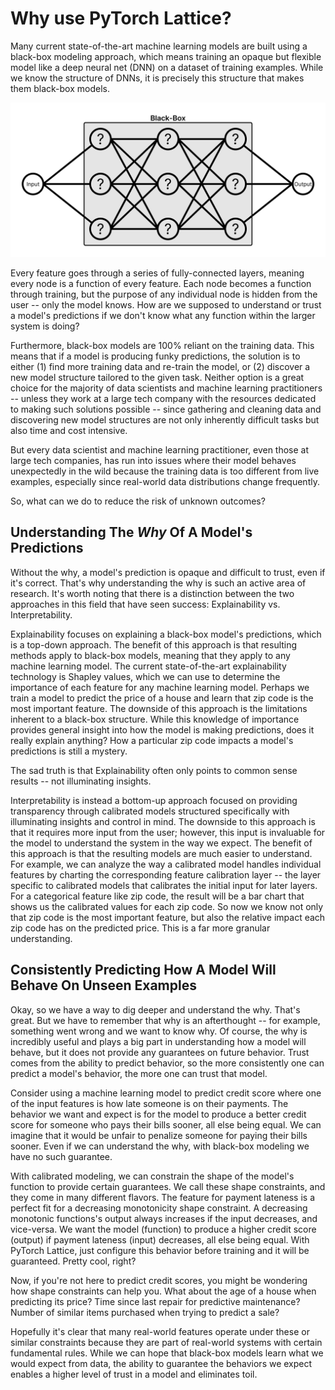 # Why use PyTorch Lattice?

Many current state-of-the-art machine learning models are built using a black-box modeling approach, which means training an opaque but flexible model like a deep neural net (DNN) on a dataset of training examples. While we know the structure of DNNs, it is precisely this structure that makes them black-box models.

![DNN Diagram](img/dnn_diagram.png)

Every feature goes through a series of fully-connected layers, meaning every node is a function of every feature. Each node becomes a function through training, but the purpose of any individual node is hidden from the user -- only the model knows. How are we supposed to understand or trust a model's predictions if we don't know what any function within the larger system is doing?

Furthermore, black-box models are 100% reliant on the training data. This means that if a model is producing funky predictions, the solution is to either (1) find more training data and re-train the model, or (2) discover a new model structure tailored to the given task. Neither option is a great choice for the majority of data scientists and machine learning practitioners -- unless they work at a large tech company with the resources dedicated to making such solutions possible -- since gathering and cleaning data and discovering new model structures are not only inherently difficult tasks but also time and cost intensive.

But every data scientist and machine learning practitioner, even those at large tech companies, has run into issues where their model behaves unexpectedly in the wild because the training data is too different from live examples, especially since real-world data distributions change frequently.

So, what can we do to reduce the risk of unknown outcomes?

## Understanding The _Why_ Of A Model's Predictions

Without the why, a model's prediction is opaque and difficult to trust, even if it's correct. That's why understanding the why is such an active area of research. It's worth noting that there is a distinction between the two approaches in this field that have seen success: Explainability vs. Interpretability.

Explainability focuses on explaining a black-box model's predictions, which is a top-down approach. The benefit of this approach is that resulting methods apply to black-box models, meaning that they apply to any machine learning model. The current state-of-the-art explainability technology is Shapley values, which we can use to determine the importance of each feature for any machine learning model. Perhaps we train a model to predict the price of a house and learn that zip code is the most important feature. The downside of this approach is the limitations inherent to a black-box structure. While this knowledge of importance provides general insight into how the model is making predictions, does it really explain anything? How a particular zip code impacts a model's predictions is still a mystery.

The sad truth is that Explainability often only points to common sense results -- not illuminating insights.

Interpretability is instead a bottom-up approach focused on providing transparency through calibrated models structured specifically with illuminating insights and control in mind. The downside to this approach is that it requires more input from the user; however, this input is invaluable for the model to understand the system in the way we expect. The benefit of this approach is that the resulting models are much easier to understand. For example, we can analyze the way a calibrated model handles individual features by charting the corresponding feature calibration layer -- the layer specific to calibrated models that calibrates the initial input for later layers. For a categorical feature like zip code, the result will be a bar chart that shows us the calibrated values for each zip code. So now we know not only that zip code is the most important feature, but also the relative impact each zip code has on the predicted price. This is a far more granular understanding.

## Consistently Predicting How A Model Will Behave On Unseen Examples

Okay, so we have a way to dig deeper and understand the why. That's great. But we have to remember that why is an afterthought -- for example, something went wrong and we want to know why. Of course, the why is incredibly useful and plays a big part in understanding how a model will behave, but it does not provide any guarantees on future behavior. Trust comes from the ability to predict behavior, so the more consistently one can predict a model's behavior, the more one can trust that model.

Consider using a machine learning model to predict credit score where one of the input features is how late someone is on their payments. The behavior we want and expect is for the model to produce a better credit score for someone who pays their bills sooner, all else being equal. We can imagine that it would be unfair to penalize someone for paying their bills sooner. Even if we can understand the why, with black-box modeling we have no such guarantee.

With calibrated modeling, we can constrain the shape of the model's function to provide certain guarantees. We call these shape constraints, and they come in many different flavors. The feature for payment lateness is a perfect fit for a decreasing monotonicity shape constraint. A decreasing monotonic functions's output always increases if the input decreases, and vice-versa. We want the model (function) to produce a higher credit score (output) if payment lateness (input) decreases, all else being equal. With PyTorch Lattice, just configure this behavior before training and it will be guaranteed. Pretty cool, right?

Now, if you're not here to predict credit scores, you might be wondering how shape constraints can help you. What about the age of a house when predicting its price? Time since last repair for predictive maintenance? Number of similar items purchased when trying to predict a sale?

Hopefully it's clear that many real-world features operate under these or similar constraints because they are part of real-world systems with certain fundamental rules. While we can hope that black-box models learn what we would expect from data, the ability to guarantee the behaviors we expect enables a higher level of trust in a model and eliminates toil.
